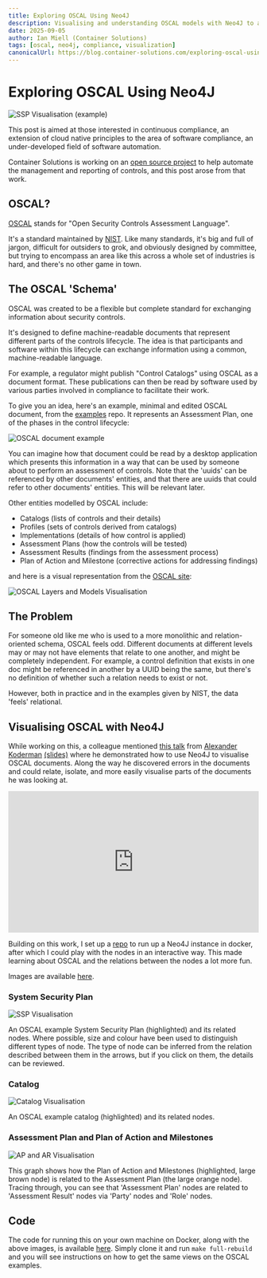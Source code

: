 ```yaml
---
title: Exploring OSCAL Using Neo4J
description: Visualising and understanding OSCAL models with Neo4J to aid continuous compliance.
date: 2025-09-05
author: Ian Miell (Container Solutions)
tags: [oscal, neo4j, compliance, visualization]
canonicalUrl: https://blog.container-solutions.com/exploring-oscal-using-neo4j
---
```


# Exploring OSCAL Using Neo4J

![SSP Visualisation (example)](./img/oscal_neo4j_top.png)

This post is aimed at those interested in continuous compliance, an extension of cloud native principles to the area of software compliance, an under-developed field of software automation.

Container Solutions is working on an [open source project](https://github.com/compliance-framework) to help automate the management and reporting of controls, and this post arose from that work.

## OSCAL?

[OSCAL](https://pages.nist.gov/OSCAL/) stands for "Open Security Controls Assessment Language".

It's a standard maintained by [NIST](https://www.nist.gov/). Like many standards, it's big and full of jargon, difficult for outsiders to grok, and obviously designed by committee, but trying to encompass an area like this across a whole set of industries is hard, and there's no other game in town.

## The OSCAL 'Schema'

OSCAL was created to be a flexible but complete standard for exchanging information about security controls.

It's designed to define machine-readable documents that represent different parts of the controls lifecycle. The idea is that participants and software within this lifecycle can exchange information using a common, machine-readable language.

For example, a regulator might publish "Control Catalogs" using OSCAL as a document format. These publications can then be read by software used by various parties involved in compliance to facilitate their work.

To give you an idea, here's an example, minimal and edited OSCAL document, from the [examples](https://github.com/usnistgov/oscal-content/tree/main/examples) repo. It represents an Assessment Plan, one of the phases in the control lifecycle:


![OSCAL document example](./img/oscal_neo4j_text.png)

You can imagine how that document could be read by a desktop application which presents this information in a way that can be used by someone about to perform an assessment of controls. Note that the 'uuids' can be referenced by other documents' entities, and that there are uuids that could refer to other documents' entities. This will be relevant later.

Other entities modelled by OSCAL include:

- Catalogs (lists of controls and their details)
- Profiles (sets of controls derived from catalogs)
- Implementations (details of how control is applied)
- Assessment Plans (how the controls will be tested)
- Assessment Results (findings from the assessment process)
- Plan of Action and Milestone (corrective actions for addressing findings)

and here is a visual representation from the [OSCAL site](https://pages.nist.gov/OSCAL/resources/concepts/layer/):

![OSCAL Layers and Models Visualisation](./img/oscal_neo4j_layers.png)

## The Problem

For someone old like me who is used to a more monolithic and relation-oriented schema, OSCAL feels odd. Different documents at different levels may or may not have elements that relate to one another, and might be completely independent. For example, a control definition that exists in one doc might be referenced in another by a UUID being the same, but there's no definition of whether such a relation needs to exist or not.

However, both in practice and in the examples given by NIST, the data 'feels' relational.

## Visualising OSCAL with Neo4J

While working on this, a colleague mentioned [this talk](https://youtu.be/FVCFmSIsYic) from [Alexander Koderman](https://github.com/Agh42) [(slides)](https://www.slideshare.net/neo4j/cybersecurity-automation-with-oscal-and-neo4j) where he demonstrated how to use Neo4J to visualise OSCAL documents. Along the way he discovered errors in the documents and could relate, isolate, and more easily visualise parts of the documents he was looking at.

<div style="position: relative; padding-bottom: 56.25%; height: 0; overflow: hidden;">
  <iframe
    src="https://www.youtube.com/embed/FVCFmSIsYic?start=0"
    title="YouTube video"
    frameborder="0"
    allow="accelerometer; autoplay; clipboard-write; encrypted-media; gyroscope; picture-in-picture; web-share"
    allowfullscreen
    style="position: absolute; top: 0; left: 0; width: 100%; height: 100%;"
  ></iframe>

</div>

Building on this work, I set up a [repo](https://github.com/containerSolutions/oscal-neo4j) to run up a Neo4J instance in docker, after which I could play with the nodes in an interactive way. This made learning about OSCAL and the relations between the nodes a lot more fun.

Images are available [here](https://github.com/ContainerSolutions/oscal-neo4j/tree/main/images).

### System Security Plan

![SSP Visualisation](./img/oscal_neo4j_ssp.png)

An OSCAL example System Security Plan (highlighted) and its related nodes. Where possible, size and colour have been used to distinguish different types of node. The type of node can be inferred from the relation described between them in the arrows, but if you click on them, the details can be reviewed.

### Catalog

![Catalog Visualisation](./img/oscal_neo4j_catalog.png)

An OSCAL example catalog (highlighted) and its related nodes.

### Assessment Plan and Plan of Action and Milestones

![AP and AR Visualisation](./img/oscal_neo4j_ap_ar.png)

This graph shows how the Plan of Action and Milestones (highlighted, large brown node) is related to the Assessment Plan (the large orange node). Tracing through, you can see that 'Assessment Plan' nodes are related to 'Assessment Result' nodes via 'Party' nodes and 'Role' nodes.

## Code

The code for running this on your own machine on Docker, along with the above images, is available [here](https://github.com/ContainerSolutions/oscal-neo4j). Simply clone it and run `make full-rebuild` and you will see instructions on how to get the same views on the OSCAL examples.
